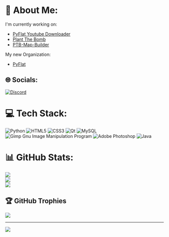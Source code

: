 # 💫 About Me:
I'm currently working on:
- [PyFlat Youtube Downloader](https://github.com/PyFlat-Studios-JR/YT-Downloader)<br>
- [Plant The Bomb](https://github.com/PyFlat-Studios-JR/Plant-The-Bomb)<br>
- [PTB-Map-Builder](https://github.com/PyFlat-Studios-JR/PTB-Map-Builder)<br>

My new Organization:
- [PyFlat](https://github.com/PyFlat)


## 🌐 Socials:
[![Discord](https://img.shields.io/badge/Discord-%237289DA.svg?logo=discord&logoColor=white)](https://discord.gg/https://discord.gg/WahFF8jXW5) 

# 💻 Tech Stack:
![Python](https://img.shields.io/badge/python-3670A0?style=for-the-badge&logo=python&logoColor=ffdd54) ![HTML5](https://img.shields.io/badge/html5-%23E34F26.svg?style=for-the-badge&logo=html5&logoColor=white) ![CSS3](https://img.shields.io/badge/css3-%231572B6.svg?style=for-the-badge&logo=css3&logoColor=white) ![Qt](https://img.shields.io/badge/Qt-%23217346.svg?style=for-the-badge&logo=Qt&logoColor=white) ![MySQL](https://img.shields.io/badge/mysql-%2300f.svg?style=for-the-badge&logo=mysql&logoColor=white) ![Gimp Gnu Image Manipulation Program](https://img.shields.io/badge/Gimp-657D8B?style=for-the-badge&logo=gimp&logoColor=FFFFFF) ![Adobe Photoshop](https://img.shields.io/badge/adobephotoshop-%2331A8FF.svg?style=for-the-badge&logo=adobephotoshop&logoColor=white) ![Java](https://img.shields.io/badge/java-%23ED8B00.svg?style=for-the-badge&logo=java&logoColor=white)
# 📊 GitHub Stats:
![](https://github-readme-stats.vercel.app/api?username=PyFlat-Studios-JR&theme=dark&hide_border=false&include_all_commits=false&count_private=false)<br/>
![](https://github-readme-streak-stats.herokuapp.com/?user=PyFlat-Studios-JR&theme=dark&hide_border=false)<br/>
![](https://github-readme-stats.vercel.app/api/top-langs/?username=PyFlat-Studios-JR&theme=dark&hide_border=false&include_all_commits=false&count_private=false&layout=compact)

## 🏆 GitHub Trophies
![](https://github-profile-trophy.vercel.app/?username=PyFlat-Studios-JR&theme=radical&no-frame=false&no-bg=false&margin-w=4)

---
[![](https://visitcount.itsvg.in/api?id=PyFlat-Studios-JR&icon=0&color=0)](https://visitcount.itsvg.in)

